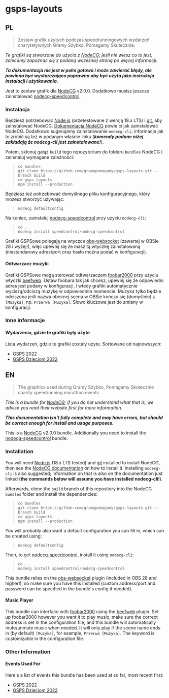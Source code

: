 # gsps-layouts

## PL

> Zestaw grafik użytych podczas speedrunningowych wydarzeń charytatywnych Gramy Szybko, Pomagamy Skutecznie.

*Te grafiki są stworzone do użycia z [NodeCG](https://nodecg.dev); jeśli nie wiesz co to jest, zalecamy zapoznać się z podaną wcześniej stroną po więcej informacji.*

***Ta dokumentacja nie jest w pełni gotowa i może zawierać błędy, ale powinna być wystarczająco poprawna aby być użyta jako instrukcja instalacji i użytkowania.***

Jest to zestaw grafik dla [NodeCG](https://nodecg.dev) v2.0.0. Dodatkowo musisz jeszcze zainstalować [nodecg-speedcontrol](https://github.com/speedcontrol/nodecg-speedcontrol).

### Instalacja

Będziesz potrzebować [Node.js](https://nodejs.org) (przetestowane z wersją 18.x LTS) i [git](https://git-scm.com/), aby zainstalować NodeCG. [Dokumentacja NodeCG](https://www.nodecg.dev/docs/installing) powie ci jak zainstalować NodeCG. Dodatkowo sugerujemy zainstalowanie `nodecg-cli`; informacje jak to zrobić są też w podanym właśnie linku (***komendy podane niżej zakładają że nodecg-cli jest zainstalowane!***).

Potem, sklonuj gałąż `build` tego repozytorium do folderu `bundles` NodeCG i zainstaluj wymagane zależności:
> ```
> cd bundles
> git clone https://github.com/gramypomagamy/gsps-layouts.git --branch build
> cd gsps-layouts
> npm install --production
> ```

Będziesz też potrzebować domyślnego pliku konfiguracyjnego, który możesz stworzyć używając:
> `nodecg defaultconfig`

Na koniec, zainstaluj [nodecg-speedcontrol](https://github.com/speedcontrol/nodecg-speedcontrol) przy użyciu `nodecg-cli`:
> ```
> cd ..
> nodecg install speedcontrol/nodecg-speedcontrol
> ```

Grafiki GSPSowe polegają na wtyczce [obs-websocket](https://github.com/Palakis/obs-websocket) (zawartej w OBSie 28 i wyżej!), więc upewnij się że masz tą wtyczkę zainstalowaną (niestandarowy adres/port oraz hasło można podać w konfiguracji).

#### Odtwarzacz muzyki

Grafiki GSPSowe mogą sterować odtwarzaczem [foobar2000](https://www.foobar2000.org/) przy użyciu wtyczki [beefweb](https://github.com/hyperblast/beefweb). Ustaw foobara tak jak chcesz, upewnij się że odpowiedni adres jest podany w konfiguracji, i wtedy grafiki automatycznie wyciszą/odciszą muzykę w odpowiednim momencie. Muzyka tylko będzie odciszona jeśli nazwa obecnej scena w OBSie kończy się (domyślnie) z `[Muzyka]`, np. `Przerwa [Muzyka]`. Słowo kluczowe jest do zmiany w konfiguracji.

### Inne informacje

#### Wydarzenia, gdzie te grafiki były użyte

Lista wydarzeń, gdzie te grafiki zostały użyte. Sortowane od najnowszych:

* GSPS 2022
* [GSPS Dzieciom 2022](https://www.youtube.com/playlist?list=PLGZ-4E5LK_p3448rkWwvfWORn5gFD8S-2)

## EN

> The graphics used during Gramy Szybko, Pomagamy Skutecznie charity speedrunning marathon events.

*This is a bundle for [NodeCG](https://nodecg.dev); if you do not understand what that is, we advise you read their website first for more information.*

***This documentation isn't fully complete and may have errors, but should be correct enough for install and usage purposes.***

This is a [NodeCG](https://nodecg.dev) v2.0.0 bundle. Additionally you need to install the [nodecg-speedcontrol](https://github.com/speedcontrol/nodecg-speedcontrol) bundle.

### Installation

You will need [Node.js](https://nodejs.org) (18.x LTS tested) and [git](https://git-scm.com/) installed to install NodeCG, then see the [NodeCG documentation](https://www.nodecg.dev/docs/installing) on how to install it. Installing `nodecg-cli` is also suggested; information on that is also on the documentation just linked (**the commands below will assume you have installed nodecg-cli!**).

Afterwards, clone the `build` branch of this repository into the NodeCG `bundles` folder and install the dependencies:
> ```
> cd bundles
> git clone https://github.com/gramypomagamy/gsps-layouts.git --branch build
> cd gsps-layouts
> npm install --production
> ```

You will probably also want a default configuration you can fill in, which can be created using:
> `nodecg defaultconfig`

Then, to get [nodecg-speedcontrol](https://github.com/speedcontrol/nodecg-speedcontrol), install it using `nodecg-cli`:
> ```
> cd ..
> nodecg install speedcontrol/nodecg-speedcontrol
> ```

This bundle relies on the [obs-websocket](https://github.com/Palakis/obs-websocket) plugin (included in OBS 28 and higher!), so make sure you have this installed (custom address/port and password can be specified in the bundle's config if needed).

#### Music Player

This bundle can interface with [foobar2000](https://www.foobar2000.org/) using the [beefweb](https://github.com/hyperblast/beefweb) plugin. Set up foobar2000 however you want it to play music, make sure the correct address is set in the configuration file, and this bundle will automatically mute/unmute music when needed. It will only play if the scene name ends in (by default) `[Muzyka]`, for example, `Przerwa [Muzyka]`. The keyword is customizable in the configuration file.

### Other Information

#### Events Used For

Here's a list of events this bundle has been used at so far, most recent first:

* GSPS 2022
* [GSPS Dzieciom 2022](https://www.youtube.com/playlist?list=PLGZ-4E5LK_p3448rkWwvfWORn5gFD8S-2)
